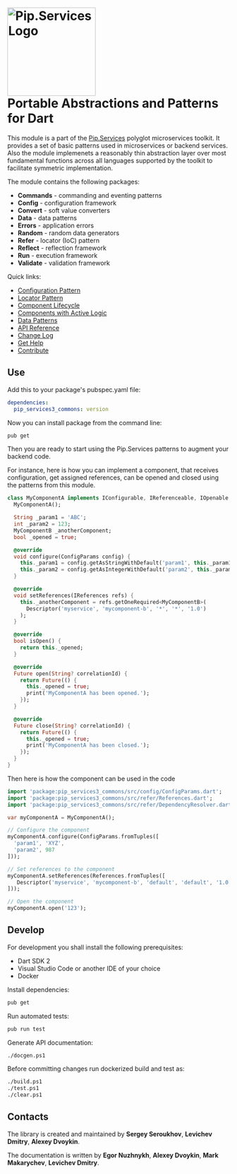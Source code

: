 # <img src="https://uploads-ssl.webflow.com/5ea5d3315186cf5ec60c3ee4/5edf1c94ce4c859f2b188094_logo.svg" alt="Pip.Services Logo" width="200"> <br/> Portable Abstractions and Patterns for Dart

This module is a part of the [Pip.Services](http://pip.services.org) polyglot microservices toolkit.
It provides a set of basic patterns used in microservices or backend services.
Also the module implemenets a reasonably thin abstraction layer over most fundamental functions across
all languages supported by the toolkit to facilitate symmetric implementation.

The module contains the following packages:

- **Commands** - commanding and eventing patterns
- **Config** - configuration framework
- **Convert** - soft value converters
- **Data** - data patterns
- **Errors** - application errors
- **Random** - random data generators
- **Refer** - locator (IoC) pattern
- **Reflect** - reflection framework
- **Run** - execution framework
- **Validate** - validation framework

<a name="links"></a> Quick links:

* [Configuration Pattern](https://www.pipservices.org/recipies/configuration) 
* [Locator Pattern](https://www.pipservices.org/recipies/references)
* [Component Lifecycle](https://www.pipservices.org/recipies/component-lifecycle)
* [Components with Active Logic](https://www.pipservices.org/recipies/active-logic)
* [Data Patterns](https://www.pipservices.org/recipies/memory-persistence)
* [API Reference](https://pub.dev/documentation/pip_services3_commons/latest/pip_services3_commons/pip_services3_commons-library.html)
* [Change Log](CHANGELOG.md)
* [Get Help](https://www.pipservices.org/community/help)
* [Contribute](https://www.pipservices.org/community/contribute)

## Use

Add this to your package's pubspec.yaml file:
```yaml
dependencies:
  pip_services3_commons: version
```

Now you can install package from the command line:
```bash
pub get
```

Then you are ready to start using the Pip.Services patterns to augment your backend code.

For instance, here is how you can implement a component, that receives configuration, get assigned references,
can be opened and closed using the patterns from this module.

```dart
class MyComponentA implements IConfigurable, IReferenceable, IOpenable {
  MyComponentA();

  String _param1 = 'ABC';
  int _param2 = 123;
  MyComponentB _anotherComponent;
  bool _opened = true;

  @override
  void configure(ConfigParams config) {
    this._param1 = config.getAsStringWithDefault('param1', this._param1);
    this._param2 = config.getAsIntegerWithDefault('param2', this._param2);
  }

  @override
  void setReferences(IReferences refs) {
    this._anotherComponent = refs.getOneRequired<MyComponentB>(
      Descriptor('myservice', 'mycomponent-b', '*', '*', '1.0')
    );
  }

  @override
  bool isOpen() {
    return this._opened;
  }

  @override
  Future open(String? correlationId) {
    return Future(() {
      this._opened = true;
      print('MyComponentA has been opened.');
    });
  }

  @override
  Future close(String? correlationId) {
    return Future(() {
      this._opened = true;
      print('MyComponentA has been closed.');
    });
  }
}
```

Then here is how the component can be used in the code

```dart
import 'package:pip_services3_commons/src/config/ConfigParams.dart';
import 'package:pip_services3_commons/src/refer/References.dart';
import 'package:pip_services3_commons/src/refer/DependencyResolver.dart';

var myComponentA = MyComponentA();

// Configure the component
myComponentA.configure(ConfigParams.fromTuples([
  'param1', 'XYZ',
  'param2', 987
]));

// Set references to the component
myComponentA.setReferences(References.fromTuples([
   Descriptor('myservice', 'mycomponent-b', 'default', 'default', '1.0',) myComponentB
]));

// Open the component
myComponentA.open('123');
```


## Develop

For development you shall install the following prerequisites:
* Dart SDK 2
* Visual Studio Code or another IDE of your choice
* Docker

Install dependencies:
```bash
pub get
```

Run automated tests:
```bash
pub run test
```

Generate API documentation:
```bash
./docgen.ps1
```

Before committing changes run dockerized build and test as:
```bash
./build.ps1
./test.ps1
./clear.ps1
```

## Contacts

The library is created and maintained by **Sergey Seroukhov**, **Levichev Dmitry**, **Alexey Dvoykin**.

The documentation is written by **Egor Nuzhnykh**, **Alexey Dvoykin**, **Mark Makarychev**, **Levichev Dmitry**.
